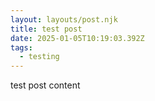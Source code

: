 ```yaml
---
layout: layouts/post.njk
title: test post
date: 2025-01-05T10:19:03.392Z
tags:
  - testing
---
```

test post content